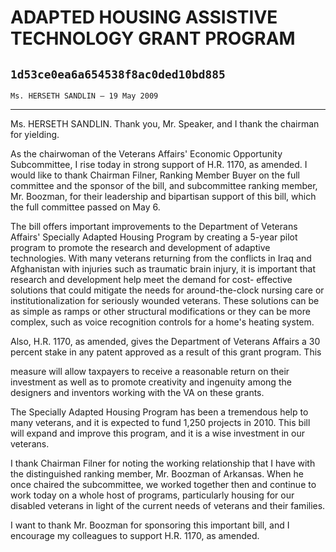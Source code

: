 # ADAPTED HOUSING ASSISTIVE TECHNOLOGY GRANT PROGRAM
## `1d53ce0ea6a654538f8ac0ded10bd885`
`Ms. HERSETH SANDLIN — 19 May 2009`

---


Ms. HERSETH SANDLIN. Thank you, Mr. Speaker, and I thank the chairman 
for yielding.

As the chairwoman of the Veterans Affairs' Economic Opportunity 
Subcommittee, I rise today in strong support of H.R. 1170, as amended. 
I would like to thank Chairman Filner, Ranking Member Buyer on the full 
committee and the sponsor of the bill, and subcommittee ranking member, 
Mr. Boozman, for their leadership and bipartisan support of this bill, 
which the full committee passed on May 6.

The bill offers important improvements to the Department of Veterans 
Affairs' Specially Adapted Housing Program by creating a 5-year pilot 
program to promote the research and development of adaptive 
technologies. With many veterans returning from the conflicts in Iraq 
and Afghanistan with injuries such as traumatic brain injury, it is 
important that research and development help meet the demand for cost-
effective solutions that could mitigate the needs for around-the-clock 
nursing care or institutionalization for seriously wounded veterans. 
These solutions can be as simple as ramps or other structural 
modifications or they can be more complex, such as voice recognition 
controls for a home's heating system.

Also, H.R. 1170, as amended, gives the Department of Veterans Affairs 
a 30 percent stake in any patent approved as a result of this grant 
program. This


measure will allow taxpayers to receive a reasonable return on their 
investment as well as to promote creativity and ingenuity among the 
designers and inventors working with the VA on these grants.

The Specially Adapted Housing Program has been a tremendous help to 
many veterans, and it is expected to fund 1,250 projects in 2010. This 
bill will expand and improve this program, and it is a wise investment 
in our veterans.

I thank Chairman Filner for noting the working relationship that I 
have with the distinguished ranking member, Mr. Boozman of Arkansas. 
When he once chaired the subcommittee, we worked together then and 
continue to work today on a whole host of programs, particularly 
housing for our disabled veterans in light of the current needs of 
veterans and their families.

I want to thank Mr. Boozman for sponsoring this important bill, and I 
encourage my colleagues to support H.R. 1170, as amended.